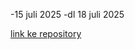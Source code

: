 -15 juli 2025
-dl 18 juli 2025

[link ke repository
](https://github.com/Salazar141/PROJECT-LINK_SUBBIT.git)
